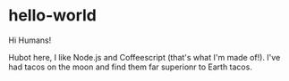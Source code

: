 # hello-world

Hi Humans!

Hubot here, I like Node.js and Coffeescript (that's what I'm made of!).
I've had tacos on the moon and find them far superionr to Earth tacos.
